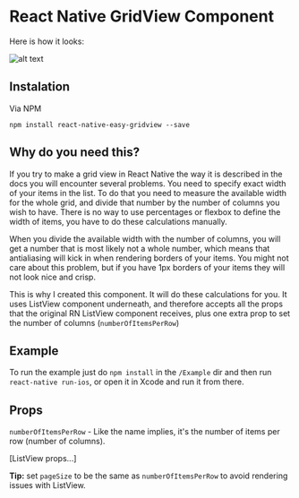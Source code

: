 # React Native GridView Component

Here is how it looks:

![alt text](https://s24.postimg.org/ir4zxi25x/Simulator_Screen_Shot_Feb_7_2017_15_09_37.png "iPhone 5s")

## Instalation

Via NPM

`npm install react-native-easy-gridview --save`

## Why do you need this?

If you try to make a grid view in React Native the way it is described in the docs you will encounter several problems.
You need to specify exact width of your items in the list. To do that you need to measure the available width for the whole grid, and divide that number by the number of columns you wish to have. There is no way to use percentages or flexbox to define the width of items, you have to do these calculations manually.

When you divide the available width with the number of columns, you will get a number that is most likely not a whole number, which means that antialiasing will kick in when rendering borders of your items. You might not care about this problem, but if you have 1px borders of your items they will not look nice and crisp.

This is why I created this component. It will do these calculations for you. It uses ListView component underneath, and therefore accepts all the props that the original RN ListView component receives, plus one extra prop to set the number of columns (`numberOfItemsPerRow`)

## Example

To run the example just do `npm install` in the `/Example` dir and then run `react-native run-ios`, or open it in Xcode and run it from there.

## Props

`numberOfItemsPerRow` - Like the name implies, it's the number of items per row (number of columns).

[ListView props...]

**Tip:** set `pageSize` to be the same as `numberOfItemsPerRow` to avoid rendering issues with ListView.
